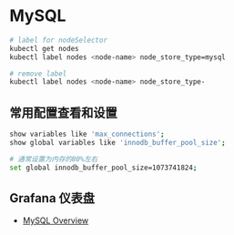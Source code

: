# MySQL

```bash
# label for nodeSelector
kubectl get nodes
kubectl label nodes <node-name> node_store_type=mysql

# remove label
kubectl label nodes <node-name> node_store_type-
```

## 常用配置查看和设置

```bash
show variables like 'max_connections';
show global variables like 'innodb_buffer_pool_size';

# 通常设置为内存的80%左右
set global innodb_buffer_pool_size=1073741824;
```

## Grafana 仪表盘

- [MySQL Overview](https://grafana.com/grafana/dashboards/7362)
